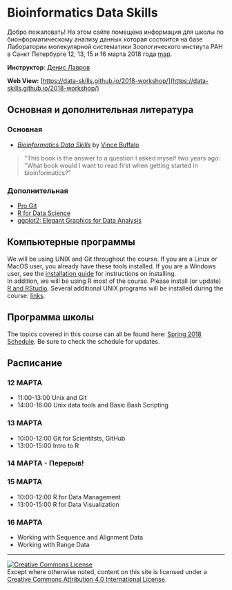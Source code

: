 # Bioinformatics Data Skills

Добро пожаловать! На этом сайте помещена информация для школы по бионформатическому анализу данных 
которая состоится на базе Лаборатории молекулярной систематики Зоологического инстиута РАН в 
Санкт Петербурге 12, 13, 15 и 16 марта 2018 года [map](https://sites.google.com/site/phylogeneticworkshop/home/karta). 

**Инструктор**: [Денис Лавров](https://sites.google.com/site/dennislavrov/)

**Web View:** [https://data-skills.github.io/2018-workshop/](https://data-skills.github.io/2018-workshop/)

## Основная и дополнительная литература
### Основная
* [*Bioinformatics Data Skills*](http://shop.oreilly.com/product/0636920030157.do) by [Vince Buffalo](https://github.com/vsbuffalo)
> "This book is the answer to a question I asked myself two years ago: "What book would I want to read first when getting started 
> in bioinformatics?"

### Дополнительная
* [Pro Git](https://git-scm.com/book/en/v2)
* [R for Data Science](http://r4ds.had.co.nz/)
* [ggplot2: Elegant Graphics for Data Analysis](https://github.com/hadley/ggplot2-book)

## Компьютерные программы

We will be using UNIX and Git throughout the course. If you are a Linux or MacOS user, you already have these tools installed.
If you are a Windows user, see the [installation guide](https://data-skills.github.io/2018-workshop/install) for instructions on installing.  
In addition, we will be using R most of the course. Please install (or update) [R and RStudio](). 
Several additional UNIX programs will be installed during the course: [links](https://data-skills.github.io/2018-workshop/install).

## Программа школы

The topics covered in this course can all be found here: [Spring 2018 Schedule](https://data-skills.github.io/2018-workshop/program).
Be sure to check the schedule for updates.

## Расписание

### 12 МАРТА
* 11:00-13:00 Unix and Git
* 14:00-16:00 Unix data tools and Basic Bash Scripting

### 13 МАРТА
* 10:00-12:00 Git for Scientitsts, GitHub
* 13:00-15:00 Intro to R

### 14 МАРТА - Перерыв!

### 15 МАРТА
* 10:00-12:00 R for Data Management
* 13:00-15:00 R for Data Visualization

### 16 МАРТА 
* Working with Sequence and Alignment Data
* Working with Range Data

---
<a rel="license" href="http://creativecommons.org/licenses/by/4.0/"><img alt="Creative Commons License" style="border-width:0" src="https://i.creativecommons.org/l/by/4.0/88x31.png" /></a><br />Except where otherwise noted, content on this site is licensed under a <a rel="license" href="http://creativecommons.org/licenses/by/4.0/">Creative Commons Attribution 4.0 International License</a>.
